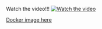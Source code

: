Watch the video!!!
[![Watch the video](https://img.youtube.com/vi/Ehuqw1ajX2o/maxresdefault.jpg)](https://youtu.be/Ehuqw1ajX2o)

[Docker image here](https://drive.google.com/file/d/17pJe5kZleWwPRGNF8xq9vC4T_Rh5LlPV/view?usp=sharing)
